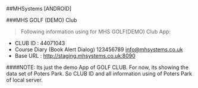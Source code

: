 ##MHSystems [ANDROID]

###MHS GOLF (DEMO) Club
>Following information using for MHS GOLF(DEMO) Club App:
- CLUB ID : 44071043
- Course Diary (Book Alert Dialog) 123456789  info@mhsystems.co.uk
- Base URL : http://staging.mhsystems.co.uk:8090


####NOTE: Its just the demo App of GOLF CLUB. For now, its showing the data set of Poters Park. So CLUB ID and all information using of Poters Park of local server.
